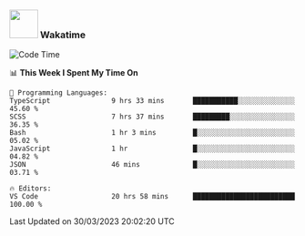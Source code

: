 ### <img src="https://media.giphy.com/media/VgCDAzcKvsR6OM0uWg/giphy.gif" width="50"> Wakatime

  <!--START_SECTION:waka-->
![Code Time](http://img.shields.io/badge/Code%20Time-1%2C349%20hrs%2013%20mins-blue)

📊 **This Week I Spent My Time On** 

```text
💬 Programming Languages: 
TypeScript               9 hrs 33 mins       ███████████░░░░░░░░░░░░░░   45.60 % 
SCSS                     7 hrs 37 mins       █████████░░░░░░░░░░░░░░░░   36.35 % 
Bash                     1 hr 3 mins         █░░░░░░░░░░░░░░░░░░░░░░░░   05.02 % 
JavaScript               1 hr                █░░░░░░░░░░░░░░░░░░░░░░░░   04.82 % 
JSON                     46 mins             █░░░░░░░░░░░░░░░░░░░░░░░░   03.71 % 

🔥 Editors: 
VS Code                  20 hrs 58 mins      █████████████████████████   100.00 % 
```


 Last Updated on 30/03/2023 20:02:20 UTC
<!--END_SECTION:waka-->

